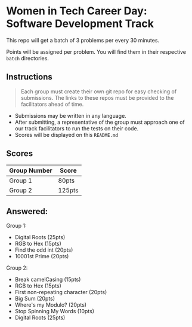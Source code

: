 # Women in Tech Career Day: Software Development Track

This repo will get a batch of 3 problems per every 30 minutes.

Points will be assigned per problem. You will find them in their respective `batch` directories.

## Instructions

> Each group must create their own git repo for easy checking of submissions. The links to these repos must be provided to the facilitators ahead of time.

- Submissions may be written in any language.
- After submitting, a representative of the group must approach one of our track facilitators to run the tests on their code.
- Scores will be displayed on this `README.md`

## Scores

| Group Number | Score |
| --- | --- |
| Group 1 | 80pts |
| Group 2 | 125pts |


## Answered:

Group 1:
- Digital Roots (25pts)
- RGB to Hex (15pts)
- Find the odd int (20pts)
- 10001st Prime (20pts)

Group 2:
- Break camelCasing (15pts)
- RGB to Hex (15pts)
- First non-repeating character (20pts)
- Big Sum (20pts)
- Where's my Modulo? (20pts)
- Stop Spinning My Words (10pts)
- Digital Roots (25pts)
